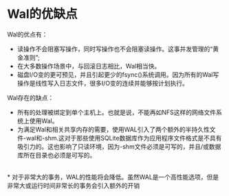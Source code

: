 # Wal的优缺点
Wal的优点有：
* 读操作不会阻塞写操作，同时写操作也不会阻塞读操作。这事并发管理的“黄金准则”;<br>
* 在大多数操作场景中，与回滚日志相比，Wal相当快。<br>
* 磁盘I/O变的更可预见，并且引起更少的fsync()系统调用。因为所有的Wal写操作是线性写入日志文件，很多I/O变的连续并能够按计划执行。<br>

Wal存在的缺点：<br>

* 所有的处理被绑定到单个主机上。也就是说，不能再如NFS这样的网络文件系统上使用Wal。<br>
* 为满足Wal和相关共享内存的需要，使用WAL引入了两个额外的半持久性文件<yourdb>-wal和<yourdb>-shm.这对于那些使用SQLite数据库作为应用程序文件格式是不具有吸引力的。这也影响了只读环境，因为-shm文件必须是可写的，并且/或数据库所在目录也必须是可写的。
<br>
* 对于非常大的事务，WAL的性能将会降低。虽然WAL是一个高性能选项，但是非常大或运行时间非常长的事务会引入额外的开销<br>
